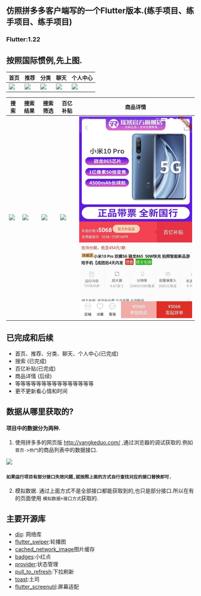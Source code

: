 ## 仿照拼多多客户端写的一个Flutter版本.(练手项目、练手项目、练手项目)

### Flutter:1.22

## 按照国际惯例,先上图.
|    首页         | 推荐           |      分类       |聊天|个人中心|
|------------- |------------- |-------------|-------------|-------------|
|![](https://github.com/BugKingLiang/flutter_pinduoduo/blob/master/screenshot/2.png)|![](https://github.com/BugKingLiang/flutter_pinduoduo/blob/master/screenshot/3.png)|![](https://github.com/BugKingLiang/flutter_pinduoduo/blob/master/screenshot/4.png)|![](https://github.com/BugKingLiang/flutter_pinduoduo/blob/master/screenshot/5.png)|![](https://github.com/BugKingLiang/flutter_pinduoduo/blob/master/screenshot/6.png)|

|    搜索         | 搜索结果           |    搜索筛选 | 百亿补贴| 商品详情 |
|------------- |------------- |------------- |------------- |------------- |
|![](https://github.com/BugKingLiang/flutter_pinduoduo/blob/master/screenshot/7.png)|![](https://github.com/BugKingLiang/flutter_pinduoduo/blob/master/screenshot/8.png)|![](https://github.com/BugKingLiang/flutter_pinduoduo/blob/master/screenshot/9.png)|![](https://github.com/BugKingLiang/flutter_pinduoduo/blob/master/screenshot/10.png)|![](https://github.com/BugKingLiang/flutter_pinduoduo/blob/master/screenshot/11.jpg)|

## 已完成和后续

* 首页、推荐、分类、聊天、个人中心(已完成)
* 搜索 (已完成)
* 百亿补贴(已完成)
* 商品详情 (后续)
* 等等等等等等等等等等等等等等等
* 更不更新看心情和时间

## 数据从哪里获取的?

#### 项目中的数据分为两种.
1. 使用拼多多的网页版 http://yangkeduo.com/ ,通过浏览器的调试获取的.例如`首页->热门`的商品列表中的数据接口.

![](https://github.com/BugKingLiang/flutter_pinduoduo/blob/master/screenshot/1.png)
#### `如果运行项目有部分接口失效问题,就按照上面的方式自行查找对应的接口替换即可.`

2. 模拟数据.
  通过上面方式不是全部接口都能获取到的,也只是部分接口.所以在有的页面使用 `模拟数据+接口方式`获取的.
 
## 主要开源库
* [dio](https://github.com/flutterchina/dio): 网络库
* [flutter_swiper](https://github.com/best-flutter/flutter_swiper):轮播图
* [cached_network_image](https://github.com/renefloor/flutter_cached_network_image)图片缓存
* [badges](https://github.com/yako-dev/flutter_badges):小红点
* [provider](https://github.com/rrousselGit/provider):状态管理
* [pull_to_refresh](https://github.com/peng8350/flutter_pulltorefresh):下拉刷新
* [toast](https://github.com/appdev/FlutterToast):土司
* [flutter_screenutil](https://github.com/OpenFlutter/flutter_screenutil):屏幕适配
